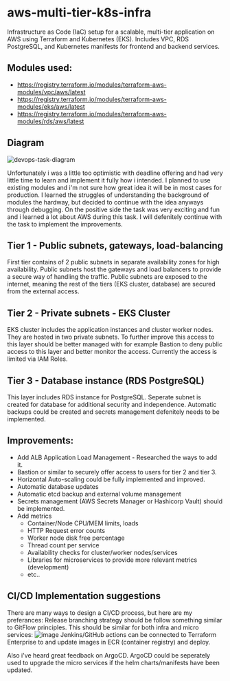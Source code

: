 # aws-multi-tier-k8s-infra
Infrastructure as Code (IaC) setup for a scalable, multi-tier application on AWS using Terraform and Kubernetes (EKS). Includes VPC, RDS PostgreSQL, and Kubernetes manifests for frontend and backend services.

## Modules used:
* https://registry.terraform.io/modules/terraform-aws-modules/vpc/aws/latest
* https://registry.terraform.io/modules/terraform-aws-modules/eks/aws/latest
* https://registry.terraform.io/modules/terraform-aws-modules/rds/aws/latest

## Diagram
![devops-task-diagram](https://github.com/user-attachments/assets/da45dfcc-c281-4824-8e9f-3425d9943a02)

Unfortunately i was a little too optimistic with deadline offering and had very little time to learn and implement it fully how i intended.
I planned to use existing modules and i'm not sure how great idea it will be in most cases for production.
I learned the struggles of understanding the background of modules the hardway, but decided to continue with the idea anyways through debugging.
On the positive side the task was very exciting and fun and i learned a lot about AWS during this task. I will defenitely continue with the task to implement the improvements.

## Tier 1 - Public subnets, gateways, load-balancing
First tier contains of 2 public subnets in separate availability zones for high availability.
Public subnets host the gateways and load balancers to provide a secure way of handling the traffic.
Public subnets are exposed to the internet, meaning the rest of the tiers (EKS cluster, database) are secured from the external access.

## Tier 2 - Private subnets - EKS Cluster
EKS cluster includes the application instances and cluster worker nodes. They are hosted in two private subnets.
To further improve this access to this layer should be better managed with for example Bastion to deny public access to this layer and better monitor the access.
Currently the access is limited via IAM Roles.

## Tier 3 - Database instance (RDS PostgreSQL)
This layer includes RDS instance for PostgreSQL. Seperate subnet is created for database for additional security and independence.
Automatic backups could be created and secrets management defenitely needs to be implemented.

## Improvements:
* Add ALB Application Load Management - Researched the ways to add it.
* Bastion or similar to securely offer access to users for tier 2 and tier 3.
* Horizontal Auto-scaling could be fully implemented and improved.
* Automatic database updates
* Automatic etcd backup and external volume management
* Secrets management (AWS Secrets Manager or Hashicorp Vault) should be implemented.
* Add metrics
  * Container/Node CPU/MEM limits, loads
  * HTTP Request error counts
  * Worker node disk free percentage
  * Thread count per service
  * Availability checks for cluster/worker nodes/services
  * Libraries for microservices to provide more relevant metrics (development)
  * etc..

## CI/CD Implementation suggestions
There are many ways to design a CI/CD process, but here are my preferances:
Release branching strategy should be follow something similar to GitFlow principles. This should be similar for both infra and micro services:
![image](https://github.com/user-attachments/assets/c2aec0b5-34ab-4acd-aad9-a4f3a895ce79)
Jenkins/GitHub actions can be connected to Terraform Enterprise to and update images in ECR (container registry) and deploy.

Also i've heard great feedback on ArgoCD. ArgoCD could be seperately used to upgrade the micro services if the helm charts/manifests have been updated.

